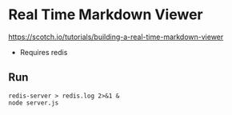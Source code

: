 # Real Time Markdown Viewer

https://scotch.io/tutorials/building-a-real-time-markdown-viewer

- Requires redis

## Run

```
redis-server > redis.log 2>&1 &
node server.js
```
